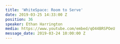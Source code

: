 ```yaml
---
title: 'WhiteSpace: Room to Serve'
date: 2019-03-25 14:33:00 Z
position: 36
speaker: Ethan Harrington
media: https://www.youtube.com/embed/qO44BRSPOeU
message_date: 2019-03-24 10:00:00 Z
---
```


